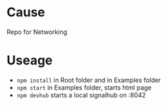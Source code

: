 # Cause

Repo for Networking

# Useage

* `npm install` in Root folder and in Examples folder
* `npm start` in Examples folder, starts html page
* `npm devhub` starts a local signalhub on :8042
